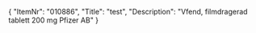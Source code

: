 {
  "ItemNr": "010886",
  "Title": "test",
  "Description": "Vfend, filmdragerad tablett 200 mg Pfizer AB"
}